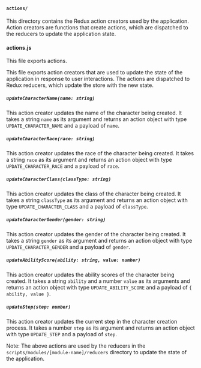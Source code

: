 #### `actions/`

This directory contains the Redux action creators used by the application. Action creators are functions that create actions, which are dispatched to the reducers to update the application state.

#### actions.js

This file exports actions.

This file exports action creators that are used to update the state of the application in response to user interactions. The actions are dispatched to Redux reducers, which update the store with the new state.

##### `updateCharacterName(name: string)`

This action creator updates the name of the character being created. It takes a string `name` as its argument and returns an action object with type `UPDATE_CHARACTER_NAME` and a payload of `name`.

##### `updateCharacterRace(race: string)`

This action creator updates the race of the character being created. It takes a string `race` as its argument and returns an action object with type `UPDATE_CHARACTER_RACE` and a payload of `race`.

##### `updateCharacterClass(classType: string)`

This action creator updates the class of the character being created. It takes a string `classType` as its argument and returns an action object with type `UPDATE_CHARACTER_CLASS` and a payload of `classType`.

##### `updateCharacterGender(gender: string)`

This action creator updates the gender of the character being created. It takes a string `gender` as its argument and returns an action object with type `UPDATE_CHARACTER_GENDER` and a payload of `gender`.

##### `updateAbilityScore(ability: string, value: number)`

This action creator updates the ability scores of the character being created. It takes a string `ability` and a number `value` as its arguments and returns an action object with type `UPDATE_ABILITY_SCORE` and a payload of `{ ability, value }`.

##### `updateStep(step: number)`

This action creator updates the current step in the character creation process. It takes a number `step` as its argument and returns an action object with type `UPDATE_STEP` and a payload of `step`.

Note: The above actions are used by the reducers in the `scripts/modules/[module-name]/reducers` directory to update the state of the application.
